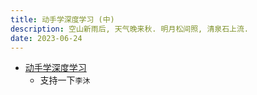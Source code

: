 ```yaml
---
title: 动手学深度学习 (中)
description: 空山新雨后, 天气晚来秋. 明月松间照, 清泉石上流.
date: 2023-06-24
---
```


- [动手学深度学习](https://book.douban.com/subject/36142067/)
  - 支持一下`李沐`
